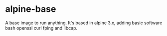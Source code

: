 
alpine-base
=============

A base image to run anything. It's based in alpine 3.x, adding basic software bash openssl curl fping and libcap.

